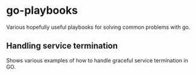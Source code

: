 # go-playbooks
Various hopefully useful playbooks for solving common problems with go.

## Handling service termination

Shows various examples of how to handle graceful service termination in GO.

